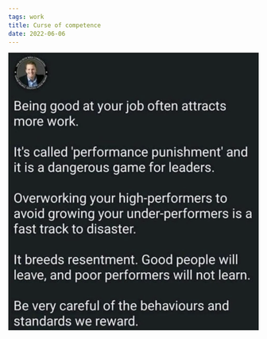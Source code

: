```yaml
---
tags: work
title: Curse of competence
date: 2022-06-06
---
```




![workcurseofcompetence.png](https://raw.githubusercontent.com/muneer78/muneer78.github.io/master/images/workcurseofcompetence.png)
        